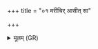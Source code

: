 +++
title = "०१ मरीचिर् आसीत् सा"

+++
<details><summary>मूलम् (GR)</summary>

मरीचिर् आसीत् सा मनसः सम् अभवत् ।  
सा प्रवीयत सा गर्भम् अधत्त ।  
स गर्भो ऽवर्धत स वृद्धो ऽब्रवीज् जाया इति ।  
तस्यै प्रजापतिर् अजुहोत् स्वधिष्ठाना चेति स्वधिचरणा चेति ।  
प्रजापतिः ससृजे कपाले विजिहीथां मा मा सं ताप्तं महान्तं लोकम् अभिपश्यमाने +++(see Lopez 2010; Bhatt. prajāpate svasurjyo)+++  
सो ऽजायत तस्य जातस्य द्यावापृथिवी पार्श्वे आस्तां समुद्रौ कुक्षी सूर्याचन्द्रमासाव् अक्षी विराट् शिरः ।  
तस्माज् जातात् सर्वे पाप्मानो विजन्ते सर्वे अस्मात् पाप्मानो विजन्ते य एवं वेद ॥
</details>